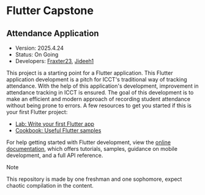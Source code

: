 # Flutter Capstone
## Attendance Application
* Version: 2025.4.24
* Status: On Going
* Developers: [Fraxter23](https://github.com/Tatine-Fraxter23), [Jideeh1](https://github.com/Jideeh1)

This project is a starting point for a Flutter application. This Flutter application development is a pitch for ICCT's traditional way of tracking attendance.
With the help of this application's development, improvement in attendance tracking in ICCT is ensured. The goal of this development is to make an efficient and modern approach of recording student attendance without being prone to errors.
A few resources to get you started if this is your first Flutter project:

- [Lab: Write your first Flutter app](https://docs.flutter.dev/get-started/codelab)
- [Cookbook: Useful Flutter samples](https://docs.flutter.dev/cookbook)

For help getting started with Flutter development, view the
[online documentation](https://docs.flutter.dev/), which offers tutorials,
samples, guidance on mobile development, and a full API reference.

> [!NOTE]
> This repository is made by one freshman and one sophomore, expect chaotic compilation in the content.
